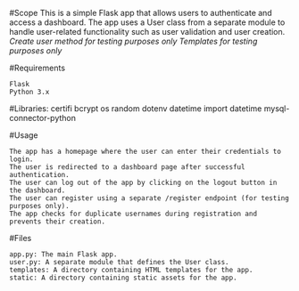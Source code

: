 
#Scope
This is a simple Flask app that allows users to authenticate and access a dashboard. The app uses a User class from a separate module to handle user-related functionality such as user validation and user creation.
*Create user method for testing purposes only*
*Templates for testing purposes only*

#Requirements

    Flask
    Python 3.x

#Libraries: 
    certifi
    bcrypt
    os
    random
    dotenv
    datetime import datetime
    mysql-connector-python

#Usage

    The app has a homepage where the user can enter their credentials to login.
    The user is redirected to a dashboard page after successful authentication.
    The user can log out of the app by clicking on the logout button in the dashboard.
    The user can register using a separate /register endpoint (for testing purposes only).
    The app checks for duplicate usernames during registration and prevents their creation.


#Files

    app.py: The main Flask app.
    user.py: A separate module that defines the User class.
    templates: A directory containing HTML templates for the app.
    static: A directory containing static assets for the app.